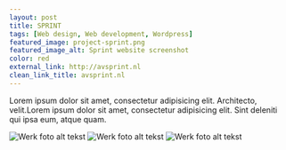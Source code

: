 ```yaml
---
layout: post
title: SPRINT
tags: [Web design, Web development, Wordpress]
featured_image: project-sprint.png
featured_image_alt: Sprint website screenshot
color: red
external_link: http://avsprint.nl
clean_link_title: avsprint.nl
---
```


Lorem ipsum dolor sit amet, consectetur adipisicing elit. Architecto, velit.Lorem ipsum dolor sit amet, consectetur adipisicing elit. Sint deleniti qui ipsa eum, atque quam.

![Werk foto alt tekst](//placeimg.com/900/500/nature)
![Werk foto alt tekst](//placeimg.com/900/500/nature)
![Werk foto alt tekst](//placeimg.com/900/500/nature)